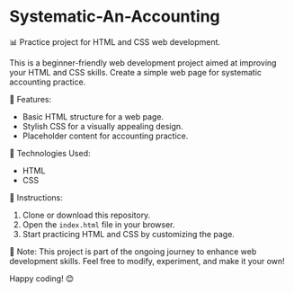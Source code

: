 <h1>Systematic-An-Accounting</h1>

📊 Practice project for HTML and CSS web development.

This is a beginner-friendly web development project aimed at improving your HTML and CSS skills. Create a simple web page for systematic accounting practice.

🚀 Features:
- Basic HTML structure for a web page.
- Stylish CSS for a visually appealing design.
- Placeholder content for accounting practice.

🔧 Technologies Used:
- HTML
- CSS

📄 Instructions:
1. Clone or download this repository.
2. Open the `index.html` file in your browser.
3. Start practicing HTML and CSS by customizing the page.

📝 Note:
This project is part of the ongoing journey to enhance web development skills. Feel free to modify, experiment, and make it your own!

Happy coding! 😊

